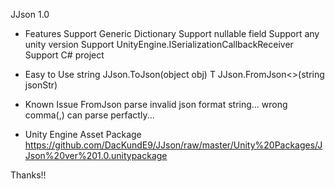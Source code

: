 ﻿JJson 1.0

* Features
Support Generic Dictionary
Support nullable field
Support any unity version
Support UnityEngine.ISerializationCallbackReceiver
Support C# project

* Easy to Use
string JJson.ToJson(object obj)
T JJson.FromJson<>(string jsonStr)

* Known Issue
FromJson parse invalid json format string...
wrong comma(,) can parse perfactly...

* Unity Engine Asset Package
https://github.com/DacKundE9/JJson/raw/master/Unity%20Packages/JJson%20ver%201.0.unitypackage

Thanks!!
